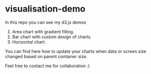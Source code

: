 # visualisation-demo

In this repo you can see my d3.js demos

1. Area chart with gradient filling. 
2. Bar chart with custom design of charts.
3. Horizontal chart.

You can find here how to update your charts when data or screen size changed 
based on parent container size.

Feel free to contact me for collaboration :)
